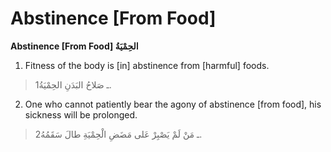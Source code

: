 Abstinence [From Food]
======================

**Abstinence [From Food] الحِمْيَةُ**

1. Fitness of the body is [in] abstinence from [harmful] foods.

> 1ـ صَلاحُ البَدَنِ الحِمْيَةُ.

2. One who cannot patiently bear the agony of abstinence [from food],
his sickness will be prolonged.

> 2ـ مَنْ لَمْ يَصْبِرْ عَلى مَضَضِ الْحِمْيَةِ طالَ سَقَمُهُ.


